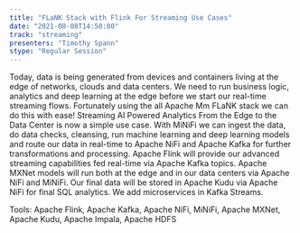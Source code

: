 ```yaml
---
title: "FLaNK Stack with Flink For Streaming Use Cases"
date: "2021-08-08T14:50:00" 
track: "streaming"
presenters: "Timothy Spann"
stype: "Regular Session"
---
```

Today, data is being generated from devices and containers living at the edge of networks, clouds and data centers. We need to run business logic, analytics and deep learning at the edge before we start our real-time streaming flows. Fortunately using the all Apache Mm FLaNK stack we can do this with ease! Streaming AI Powered Analytics From the Edge to the Data Center is now a simple use case. With MiNiFi we can ingest the data, do data checks, cleansing, run machine learning and deep learning models and route our data in real-time to Apache NiFi and Apache Kafka for further transformations and processing. Apache Flink will provide our advanced streaming capabilities fed real-time via Apache Kafka topics. Apache MXNet models will run both at the edge and in our data centers via Apache NiFi and MiNiFi. Our final data will be stored in Apache Kudu via Apache NiFi for final SQL analytics. We add microservices in Kafka Streams.
 

 Tools:
 Apache Flink, Apache Kafka, Apache NiFi, MiNiFi, Apache MXNet, Apache Kudu, Apache Impala, Apache HDFS